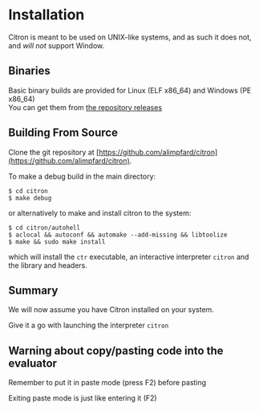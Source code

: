 # Installation

Citron is meant to be used on UNIX-like systems, and as such it does not, and _will not_ support Window.

## Binaries

Basic binary builds are provided for Linux \(ELF x86\_64\) and Windows \(PE x86\_64\)  
You can get them from [the repository releases](https://github.com/alimpfard/citron/releases)

## Building From Source

Clone the git repository at [https://github.com/alimpfard/citron](https://github.com/alimpfard/citron).

To make a debug build in the main directory:

```
$ cd citron
$ make debug
```

or alternatively to make and install citron to the system:

```
$ cd citron/autohell
$ aclocal && autoconf && automake --add-missing && libtoolize
$ make && sudo make install
```

which will install the `ctr` executable, an interactive interpreter `citron` and the library and headers.

## Summary

We will now assume you have Citron installed on your system.

Give it a go with launching the interpreter `citron`



## Warning about copy/pasting code into the evaluator

Remember to put it in paste mode \(press F2\) before pasting

Exiting paste mode is just like entering it \(F2\)


